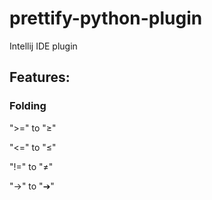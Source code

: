 # prettify-python-plugin
Intellij IDE plugin

## Features:

### Folding

">=" to "≥"

"<=" to "≤"

"!=" to "≠"

"->" to "➔"
